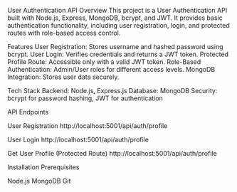 User Authentication API
Overview
This project is a User Authentication API built with Node.js, Express, MongoDB, bcrypt, and JWT. It provides basic authentication functionality, including user registration, login, and protected routes with role-based access control.

Features
User Registration: Stores username and hashed password using bcrypt.
User Login: Verifies credentials and returns a JWT token.
Protected Profile Route: Accessible only with a valid JWT token.
Role-Based Authentication: Admin/User roles for different access levels.
MongoDB Integration: Stores user data securely.

Tech Stack
Backend: Node.js, Express.js
Database: MongoDB
Security: bcrypt for password hashing, JWT for authentication

API Endpoints

User Registration
http://localhost:5001/api/auth/profile

User Login
http://localhost:5001/api/auth/profile

Get User Profile (Protected Route)
http://localhost:5001/api/auth/profile

Installation
Prerequisites

Node.js
MongoDB
Git

